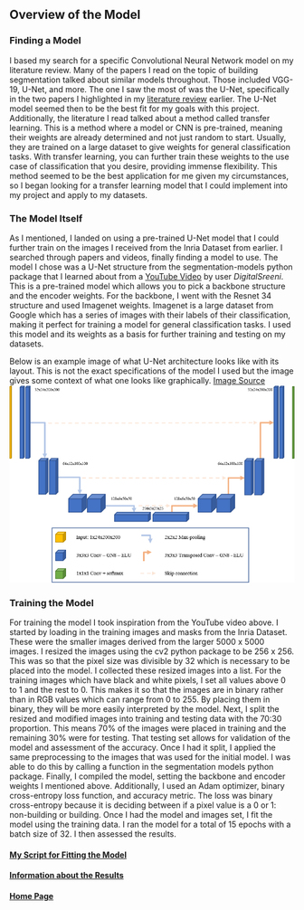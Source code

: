 ## Overview of the Model

### Finding a Model
I based my search for a specific Convolutional Neural Network model on my literature review. Many of the papers I read on the topic of building segmentation talked about similar models throughout. Those included VGG-19, U-Net, and more. The one I saw the most of was the U-Net, specifically in the two papers I highlighted in my [literature review](litreview.md) earlier. The U-Net model seemed then to be the best fit for my goals with this project. Additionally, the literature I read talked about a method called transfer learning. This is a method where a model or CNN is pre-trained, meaning their weights are already determined and not just random to start. Usually, they are trained on a large dataset to give weights for general classification tasks. With transfer learning, you can further train these weights to the use case of classification that you desire, providing immense flexibility. This method seemed to be the best application for me given my circumstances, so I began looking for a transfer learning model that I could implement into my project and apply to my datasets.

### The Model Itself
As  I mentioned, I landed on using a pre-trained U-Net model that I could further train on the images I received from the Inria Dataset from earlier. I searched through papers and videos, finally finding a model to use. The model I chose was a U-Net structure from the segmentation-models python package that I learned about from a [YouTube Video](https://www.youtube.com/watch?v=J_XSd_u_Yew&list=PLiHR3eIynOPrAg_1h0oFkArC_WO8bpRGA&index=10) by user _DigitalSreeni_. This is a pre-trained model which allows you to pick a backbone structure and the encoder weights. For the backbone, I went with the Resnet 34 structure and used Imagenet weights. Imagenet is a large dataset from Google which has a series of images with their labels of their classification, making it perfect for training a model for general classification tasks. I used this model and its weights as a basis for further training and testing on my datasets.

Below is an example image of what U-Net architecture looks like with its layout. This is not the exact specifications of the model I used but the image gives some context of what one looks like graphically. [Image Source](https://towardsdatascience.com/creating-and-training-a-u-net-model-with-pytorch-for-2d-3d-semantic-segmentation-model-building-6ab09d6a0862)
![img.png](unet_graphic.png)
### Training the Model 
For training the model I took inspiration from the YouTube video above. I started by loading in the training images and masks from the Inria Dataset. These were the smaller images derived from the larger 5000 x 5000 images. I resized the images using the cv2 python package to be 256 x 256. This was so that the pixel size was divisible by 32 which is necessary to be placed into the model. I collected these resized images into a list. For the training images which have black and white pixels, I set all values above 0 to 1 and the rest to 0. This makes it so that the images are in binary rather than in RGB values which can range from 0 to 255. By placing them in binary, they will be more easily interpreted by the model. Next, I split the resized and modified images into training and testing data with the 70:30 proportion. This means 70% of the images were placed in training and the remaining 30% were for testing. That testing set allows for validation of the model and assessment of the accuracy. Once I had it split, I applied the same preprocessing to the images that was used for the initial model. I was able to do this by calling a function in the segmentation models python package. Finally, I compiled the model, setting the backbone and encoder weights I mentioned above. Additionally, I used an Adam optimizer, binary cross-entropy loss function, and accuracy metric. The loss was binary cross-entropy because it is deciding between if a pixel value is a 0 or 1: non-building or building. Once I had the model and images set, I fit the model using the training data. I ran the model for a total of 15 epochs with a batch size of 32. I then assessed the results.
 
#### [My Script for Fitting the Model](https://colab.research.google.com/drive/10a7IHhAniHaWLncCkWme0V3sdgyEwUYO?usp=sharing)
#### [Information about the Results](results.md)

#### [Home Page](README.md)